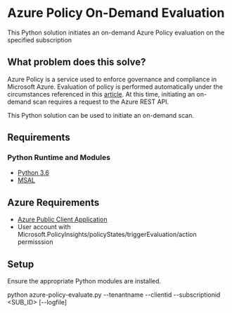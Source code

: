 # Azure Policy On-Demand Evaluation
This Python solution initiates an on-demand Azure Policy evaluation on the specified subscription

## What problem does this solve?
Azure Policy is a service used to enforce governance and compliance in Microsoft Azure.  Evaluation of policy is performed automatically under the circumstances referenced in this [article](https://docs.microsoft.com/en-us/azure/governance/policy/how-to/get-compliance-data).  At this time, initiating an on-demand scan requires a request to the Azure REST API.  

This Python solution can be used to initiate an on-demand scan.

## Requirements

### Python Runtime and Modules
* [Python 3.6](https://www.python.org/downloads/release/python-360/)
* [MSAL](https://github.com/AzureAD/microsoft-authentication-library-for-python)

## Azure Requirements
* [Azure Public Client Application](https://docs.microsoft.com/en-us/azure/healthcare-apis/register-public-azure-ad-client-app)
* User account with Microsoft.PolicyInsights/policyStates/triggerEvaluation/action permisssion

## Setup

Ensure the appropriate Python modules are installed.

python azure-policy-evaluate.py --tenantname <TENANTNAME> --clientid <CLIENTID> --subscriptionid <SUB_ID> [--logfile]

